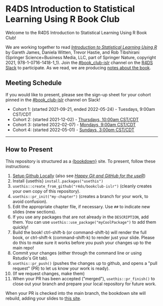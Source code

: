 # R4DS Introduction to Statistical Learning Using R Book Club

Welcome to the R4DS Introduction to Statistical Learning Using R Book Club!

We are working together to read [_Introduction to Statistical Learning Using R_](https://www.statlearning.com) by Gareth James, Daniela Witten, Trevor Hastie, and Rob Tibshirani (Springer Science+Business Media, LLC, part of Springer Nature, copyright 2021, 978-1-0716-1418-1_1).
Join the [#book_club-islr](https://rfordatascience.slack.com/archives/C02CQ93F882) channel on the [R4DS Slack](https://r4ds.io/join) to participate.
As we read, we are producing [notes about the book](https://r4ds.github.io/bookclub-islr/).

## Meeting Schedule

If you would like to present, please see the sign-up sheet for your cohort pinned in the [#book_club-islr](https://rfordatascience.slack.com/archives/C02CQ93F882) channel on Slack!

- Cohort 1: (started 2021-09-21, ended 2022-05-24) - Tuesdays, 9:00am CST/CDT
- Cohort 2: (started 2021-12-02) - [Thursdays, 10:00am CST/CDT](https://www.timeanddate.com/worldclock/converter.html?iso=20211202T160000&p1=24)
- Cohort 3: (started 2022-02-07) - [Mondays, 9:00am CST/CDT](https://www.timeanddate.com/worldclock/converter.html?iso=20220207T150000&p1=24)
- Cohort 4: (started 2022-05-01) - [Sundays, 3:00pm CST/CDT](https://www.timeanddate.com/worldclock/converter.html?iso=20220501T200000&p1=24&p2=179)

<hr>


## How to Present

This repository is structured as a [{bookdown}](https://CRAN.R-project.org/package=bookdown) site.
To present, follow these instructions:

1. [Setup Github Locally](https://www.youtube.com/watch?v=hNUNPkoledI) (also see [_Happy Git and GitHub for the useR_](https://happygitwithr.com/github-acct.html))
2. Install {usethis} `install.packages("usethis")`
3. `usethis::create_from_github("r4ds/bookclub-islr")` (cleanly creates your own copy of this repository).
4. `usethis::pr_init("my-chapter")` (creates a branch for your work, to avoid confusion).
5. Edit the appropriate chapter file, if necessary. Use `##` to indicate new slides (new sections).
7. If you use any packages that are not already in the `DESCRIPTION`, add them. You can use `usethis::use_package("myCoolPackage")` to add them quickly!
8. Build the book! ctrl-shift-b (or command-shift-b) will render the full book, or ctrl-shift-k (command-shift-k) to render just your slide. Please do this to make sure it works before you push your changes up to the main repo!
9. Commit your changes (either through the command line or using Rstudio's Git tab).
10. `usethis::pr_push()` (pushes the changes up to github, and opens a "pull request" (PR) to let us know your work is ready).
11. (If we request changes, make them)
12. When your PR has been accepted ("merged"), `usethis::pr_finish()` to close out your branch and prepare your local repository for future work.

When your PR is checked into the main branch, the bookdown site will rebuild, adding your slides to [this site](https://r4ds.github.io/bookclub-islr/).
